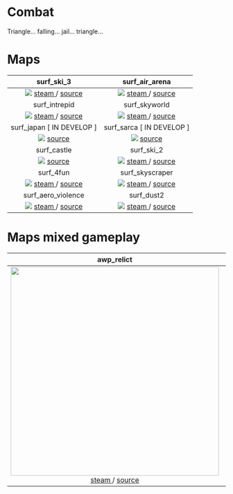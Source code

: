# Combat
Triangle... falling... jail... triangle...

# Maps
surf_ski_3                 |  surf_air_arena
:-------------------------:|:-------------------------:
![](https://github.com/CombatSurfCS2/surf_ski_3/assets/102309602/722e2d25-670a-4d0a-b0e6-4bd5240fb92f) <a href="https://steamcommunity.com/sharedfiles/filedetails/?id=3074597074"> steam </a> / <a href="https://github.com/CombatSurfCS2/surf_ski_3"> source </a> |  ![](https://github.com/CombatSurfCS2/surf_air_arena/assets/102309602/ba4bb6a2-4451-41e9-b0e6-f417eb9fd150) <a href="https://steamcommunity.com/sharedfiles/filedetails/?id=3074712760"> steam </a> / <a href="https://github.com/CombatSurfCS2/surf_air_arena"> source </a>
surf_intrepid              |  surf_skyworld
![](https://github.com/CombatSurfCS2/surf_intrepid/assets/102309602/b5e7407d-cace-4612-8e0d-85825255c9fe) <a href="https://steamcommunity.com/sharedfiles/filedetails/?id=3074951067"> steam </a> / <a href="https://github.com/CombatSurfCS2/surf_intrepid"> source </a>  |  ![](https://github.com/CombatSurfCS2/.github/assets/102309602/a7b2777e-7161-4328-875e-a4e5aaab8297) <a href="https://steamcommunity.com/sharedfiles/filedetails/?id=3074431892"> steam </a> / <a href="https://github.com/CombatSurfCS2/surf_skyworld"> source </a> 
surf_japan [ IN DEVELOP ]  |  surf_sarca [ IN DEVELOP ]
![](https://github.com/CombatSurfCS2/surf_japan/assets/142919074/5eaf33d8-5e57-40ca-a098-50b506b9d103) <a href="https://github.com/CombatSurfCS2/surf_japan"> source </a> | ![](https://github.com/CombatSurfCS2/.github/assets/102309602/1a175f21-cdd5-4ba4-ba32-80aa6350bb90)  <a href="https://github.com/CombatSurfCS2/surf_sarca"> source </a>
surf_castle | surf_ski_2
![](https://github.com/CombatSurfCS2/.github/assets/102309602/ee4ed174-a8af-4281-8847-b1bcbf526a3c)  <a href="https://github.com/CombatSurfCS2/surf_castle"> source </a> | ![](https://github.com/CombatSurfCS2/.github/assets/102309602/984049ad-5e73-4ddf-bfa0-6cd192bf62f5) <a href="https://steamcommunity.com/sharedfiles/filedetails/?id=3078344461"> steam </a> / <a href="https://github.com/CombatSurfCS2/surf_ski_2"> source </a>
surf_4fun                  | surf_skyscraper
![](https://github.com/CombatSurfCS2/.github/assets/102309602/00117c49-fb64-45b4-a41a-1ce4254ed716) <a href="https://steamcommunity.com/sharedfiles/filedetails/?id=3082920092"> steam </a> / <a href="https://github.com/CombatSurfCS2/surf_4fun"> source </a> | ![](https://github.com/CombatSurfCS2/.github/assets/102309602/961783fb-156d-4c38-bf98-23bc5b52d372) <a href="https://steamcommunity.com/sharedfiles/filedetails/?id=3084059372"> steam </a> / <a href="https://github.com/CombatSurfCS2/surf_skyscraper"> source </a> | 
surf_aero_violence         | surf_dust2
![](https://github.com/CombatSurfCS2/.github/assets/102309602/bccb0dea-c6ad-4aa4-a18e-fb29e1dd1ac9) <a href="https://steamcommunity.com/sharedfiles/filedetails/?id=3085315295"> steam </a> / <a href="https://github.com/CombatSurfCS2/surf_aero_violence"> source </a> | ![](https://github.com/CombatSurfCS2/.github/assets/102309602/51ffc9ae-a626-44c1-8e95-16c471c7a318) <a href="https://steamcommunity.com/sharedfiles/filedetails/?id=3085542481"> steam </a> / <a href="https://github.com/CombatSurfCS2/surf_dust2"> source </a> | 

# Maps mixed gameplay
awp_relict                 |  surf_svmxrder
:-------------------------:|:-------------------------:
<img width="480px" src="https://github.com/CombatSurfCS2/.github/assets/102309602/078f3990-4681-4b88-90a1-a9d706883d04" /> <a href="https://steamcommunity.com/sharedfiles/filedetails/?id=3084257098"> steam </a> / <a href="https://github.com/CombatSurfCS2/awp_relict"> source </a> |  <img width="480px" src="https://github.com/CombatSurfCS2/.github/assets/102309602/91735018-9fde-472d-a9ac-0fb6892de3d8" /> <a href="https://steamcommunity.com/sharedfiles/filedetails/?id=3128959557"> steam </a> / <a href="https://github.com/CombatSurfCS2/surf_svmxrder"> source </a>
